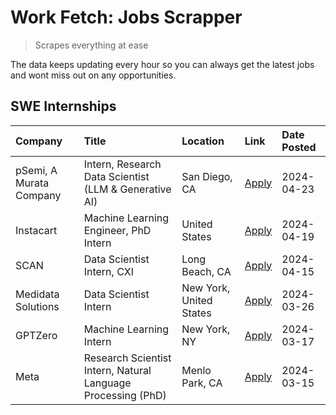 # Work Fetch: Jobs Scrapper
> Scrapes everything at ease

The data keeps updating every hour so you can always get the latest jobs and wont miss out on any opportunities.

## SWE Internships
<!--START_SECTION:workfetch-->
| Company                 | Title                                                        | Location                | Link                                                                                                                                                                                                                                                                           | Date Posted   |
|:------------------------|:-------------------------------------------------------------|:------------------------|:-------------------------------------------------------------------------------------------------------------------------------------------------------------------------------------------------------------------------------------------------------------------------------|:--------------|
| pSemi, A Murata Company | Intern, Research Data Scientist (LLM & Generative AI)        | San Diego, CA           | [Apply](https://www.linkedin.com/jobs/view/intern-research-data-scientist-llm-generative-ai-at-psemi-a-murata-company-3887074168?position=4&pageNum=0&refId=LhoVTnOXcMq%2F5vxMvIVpQg%3D%3D&trackingId=ZV2rL5UhRVodnhlF%2FEgDAQ%3D%3D&trk=public_jobs_jserp-result_search-card) | 2024-04-23    |
| Instacart               | Machine Learning Engineer, PhD Intern                        | United States           | [Apply](https://www.linkedin.com/jobs/view/machine-learning-engineer-phd-intern-at-instacart-3901991739?position=2&pageNum=0&refId=LhoVTnOXcMq%2F5vxMvIVpQg%3D%3D&trackingId=93AH6Lo3PXvaU0HrkkGNIA%3D%3D&trk=public_jobs_jserp-result_search-card)                            | 2024-04-19    |
| SCAN                    | Data Scientist Intern, CXI                                   | Long Beach, CA          | [Apply](https://www.linkedin.com/jobs/view/data-scientist-intern-cxi-at-scan-3899690492?position=9&pageNum=0&refId=LhoVTnOXcMq%2F5vxMvIVpQg%3D%3D&trackingId=%2FDdkJPHL9gsw2EzYTNMgcw%3D%3D&trk=public_jobs_jserp-result_search-card)                                          | 2024-04-15    |
| Medidata Solutions      | Data Scientist Intern                                        | New York, United States | [Apply](https://www.linkedin.com/jobs/view/data-scientist-intern-at-medidata-solutions-3810253704?position=8&pageNum=0&refId=LhoVTnOXcMq%2F5vxMvIVpQg%3D%3D&trackingId=w96TQCrZS5gTNdxIMJ4HHw%3D%3D&trk=public_jobs_jserp-result_search-card)                                  | 2024-03-26    |
| GPTZero                 | Machine Learning Intern                                      | New York, NY            | [Apply](https://www.linkedin.com/jobs/view/machine-learning-intern-at-gptzero-3860723963?position=7&pageNum=0&refId=LhoVTnOXcMq%2F5vxMvIVpQg%3D%3D&trackingId=W3uc88SXg4OyXS9mgv%2Bu5g%3D%3D&trk=public_jobs_jserp-result_search-card)                                         | 2024-03-17    |
| Meta                    | Research Scientist Intern, Natural Language Processing (PhD) | Menlo Park, CA          | [Apply](https://www.linkedin.com/jobs/view/research-scientist-intern-natural-language-processing-phd-at-meta-3858718375?position=10&pageNum=0&refId=LhoVTnOXcMq%2F5vxMvIVpQg%3D%3D&trackingId=LZskS69QeYtrNsf7QhKGJA%3D%3D&trk=public_jobs_jserp-result_search-card)           | 2024-03-15    |
<!--END_SECTION:workfetch-->
